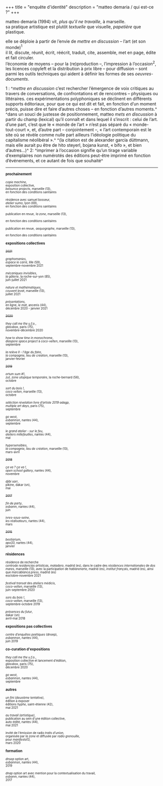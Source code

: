 +++
title = "enquête d'identité"
description = "matteo demaria / qui est-ce ?"
+++

matteo demaria (1994) vit, *plus qu’il ne travaille*, à marseille. </br>
sa pratique artistique est plutôt *textuelle* que visuelle, *papetière* que plastique.</br>

elle se déploie à partir de l’envie de *mettre en discussion* – l’art (et son monde)<sup>1</sup></br>
il lit, discute, réunit, écrit, réécrit, traduit, cite, assemble, met en page, édite et fait circuler.</br>
l’économie de moyens – pour la (re)production –, l’impression à l’occasion<sup>2</sup>, les licences copyleft et la distribution à prix libre – pour diffusion – sont parmi les outils techniques qui aident à définir les formes de ses *oeuvres-documents*.</br>

1 :    ^*mettre en discussion* c’est rechercher l’émergence de voix critiques au travers de conversations, de confrontations et de rencontres – physiques ou littéraires.
ces expérimentations polyphoniques se déclinent en différents supports éditoriaux, pour que ce qui est dit et fait, en fonction d’un moment précis, puisse dire et faire d’autres choses – en fonction d’autres moments.^
^dans un souci de justesse de positionnement, matteo *mets en discussion* à partir du champ (lexical) qu’il connaît et dans lequel il s’inscrit : celui de l’art.
d’une part, c’est que le « monde de l’art » n’est pas séparé du « monde-tout-court », et, d’autre part – conjointement –, « l’art contemporain est le site où se révèle comme nulle part ailleurs l’idéologie politique du capitalisme néolibéral ».^
^(la citation est de alexander garcía düttmann, mais elle aurait pu être de hito steyerl, bojana kunst, « bifo », et bien d’autres…)^
2:   ^imprimer à l’occasion signifie qu’un tirage variable d’exemplaires non numérotés des éditions peut-être imprimé en fonction d’événements, et ce autant de fois que souhaité^
***

<sup>**prochainement**</sup>

<sup><sup>*copie machine*,</sup></sup>  
<sup><sup>exposition collective,</sup></sup>  
<sup><sup>*belsunce projects*, marseille (13),</sup></sup>  
<sup><sup>en fonction des conditions sanitaires</sup></sup>

<sup><sup>résidence avec samuel bosseur,</sup></sup>  
<sup><sup>_atelier sumo_, lyon (69),</sup></sup>  
<sup><sup>en fonction des conditions sanitaires</sup></sup>

<sup><sup>publication en revue,</sup></sup>
<sup><sup>_la zone_, marseille (13),</sup></sup>  
<sup><sup>en fonction des conditions sanitaires</sup></sup>  

<sup><sup>publication en revue,</sup></sup>
<sup><sup>_aequographe_, marseille (13),</sup></sup>  
<sup><sup>en fonction des conditions sanitaires</sup></sup>  

<sup>**expositions collectives**</sup>

<sup><sup>~~2021~~</sup></sup>

<sup><sup>*graphomanies*,</sup></sup>    
<sup><sup>*espace le carré*, lille (59),</sup></sup>  
<sup><sup>septembre-novembre 2021</sup></sup>

<sup><sup>*mécaniques invisibles*,</sup></sup>    
<sup><sup>*la gâterie*, la roche-sur-yon (85),</sup></sup>  
<sup><sup>juin-juillet 2021</sup></sup>

<sup><sup>*nature et mathématiques*,</sup></sup>    
<sup><sup>*couvent levat*, marseille (13),</sup></sup>  
<sup><sup>juillet 2021</sup></sup>

<sup><sup>*présentations*,</sup></sup>    
<sup><sup>en ligne, *le mat*, ancenis (44),</sup></sup>  
<sup><sup>décembre 2020 - janvier 2021</sup></sup>

<sup><sup>~~2020~~</sup></sup>

<sup><sup>*they call me the u.f.o.*,</sup></sup>    
<sup><sup>*glassbox*, paris (75),</sup></sup>  
<sup><sup>novembre-décembre 2020</sup></sup>

<sup><sup>_how to show time in monochrome_,</sup></sup>  
<sup><sup>_diaspore space project_ à _coco-velten_, marseille (13),</sup></sup>  
<sup><sup>septembre</sup></sup>  

<sup><sup>_la relève II - l'âge du faire_,</sup></sup>  
<sup><sup>_la compagnie, lieu de création_, marseille (13),</sup></sup>  
<sup><sup>janvier-fevrier</sup></sup>  

<sup><sup>~~2019~~</sup></sup>

<sup><sup>_ortum sum #1_,</sup></sup>  
<sup><sup>_zut, zone utopique temporaire_, la roche-bernard (56),</sup></sup>  
<sup><sup>octobre</sup></sup>  

<sup><sup>_sort du bois !_,</sup></sup>  
<sup><sup>_coco velten_, marseille (13),</sup></sup>  
<sup><sup>octobre</sup></sup>  

<sup><sup>_séléction révelation livre d’artiste 2019 adagp_,</sup></sup>  
<sup><sup>_multiple art days_, paris (75),</sup></sup>  
<sup><sup>septembre</sup></sup>  

<sup><sup>_go west_,</sup></sup>  
<sup><sup>_esbanmsn_, nantes (44),</sup></sup>  
<sup><sup>septembre</sup></sup>  

<sup><sup>_le grand atelier - sur le feu_,</sup></sup>  
<sup><sup>_ateliers millefeuilles_, nantes (44),</sup></sup>  
<sup><sup>mai</sup></sup>  

<sup><sup>_hypersensibles_,</sup></sup>  
<sup><sup>_la compagnie, lieu de création_, marseille (13),</sup></sup>  
<sup><sup>mars-avril</sup></sup>  

<sup><sup>~~2018~~</sup></sup>

<sup><sup>_ça va ? ça va !_,</sup></sup>  
<sup><sup>_open school gallery_, nantes (44),</sup></sup>  
<sup><sup>novembre</sup></sup>  

<sup><sup>_djibi sarr_,</sup></sup>  
<sup><sup>pikine, dakar (sn),</sup></sup>  
<sup><sup>mai</sup></sup>  

<sup><sup>~~2017~~</sup></sup>

<sup><sup>_fin de party_,</sup></sup>  
<sup><sup>_esbanm_, nantes (44),</sup></sup>  
<sup><sup>juin</sup></sup>  

<sup><sup>_ivres-sous-seine_,</sup></sup>  
<sup><sup>_les réalisateurs_, nantes (44),</sup></sup>  
<sup><sup>mars</sup></sup>  

<sup><sup>~~2015~~</sup></sup>

<sup><sup>_bestiarium_,</sup></sup>  
<sup><sup>_apo33_, nantes (44),</sup></sup>  
<sup><sup>janvier</sup></sup>  

<sup>**résidences**</sup>

<sup><sup>résidence de recherche</sup></sup>  
<sup><sup>_centrode residencias artistícas, matadero_, madrid (es), dans le cadre des _résidences internationales_ de _dos mares_, marseille (13), avec la participation de _hablarenarte_, madrid (es), _institut français_, madrid (es), ainsi que _marcablanca.press_, madrid (es)</sup></sup>  
<sup><sup>eoctobre-novembre 2021</sup></sup>

<sup><sup>_festival transat_ des _ateliers médicis_,</sup></sup>  
<sup><sup>_coco-velten_, marseille (13),</sup></sup>  
<sup><sup>juin-septembre 2020</sup></sup>  

<sup><sup>_sors du bois !_,</sup></sup>  
<sup><sup>_coco-velten_, marseille (13),</sup></sup>  
<sup><sup>septembre-octobre 2019</sup></sup>  

<sup><sup>_présences du futur_,</sup></sup>  
<sup><sup>dakar (sn)</sup></sup>  
<sup><sup>avril-mai 2018</sup></sup>   

<sup>**expositions pas collectives**</sup>

<sup><sup>_centre d’enquêtes poétiques_ (dnsep),</sup></sup>  
<sup><sup>_esbanmsn_, nantes (44),</sup></sup>  
<sup><sup>juin 2019</sup></sup>  

<sup>**co-curation d'expositions**</sup>

<sup><sup>_they call me the u.f.o._,</sup></sup>  
<sup><sup>exposition collective et lancement d'édition,</sup></sup>  
<sup><sup>_glassbox_, paris (75),</sup></sup>  
<sup><sup>décembre 2020</sup></sup>  

<sup><sup>_go west_,</sup></sup>  
<sup><sup>_esbanmsn_, nantes (44),</sup></sup>  
<sup><sup>septembre</sup></sup>  

<sup>**autres**</sup>

<sup><sup>_un fini (deuxième tentative)_,</sup></sup>  
<sup><sup>édition à exposer</sup></sup>  
<sup><sup>éditions _hyphe_, saint-étienne (42),</sup></sup>  
<sup><sup>mai 2021</sup></sup>  

<sup><sup>_au travail (artistique)_,</sup></sup>  
<sup><sup>publication au sein d'une édition collective,</sup></sup>  
<sup><sup>auto-édité, nantes (44),</sup></sup>  
<sup><sup>mai 2021</sup></sup>

<sup><sup>invité de l'émission de radio _traits d'union_,</sup></sup>  
<sup><sup>organisée par _la zone_ et diffusée par _radio grenouille_,</sup></sup>  
<sup><sup>pour _manifesta13_,</sup></sup>  
<sup><sup>mars 2020</sup></sup>  

<sup>**formation**</sup>

<sup><sup>_dnsep_ option art,</sup></sup>  
<sup><sup>_esbanmsn_, nantes (44),</sup></sup>   
<sup><sup>2019</sup></sup>  

<sup><sup>_dnap_ option art avec mention pour la contextualisation du travail,</sup></sup>  
<sup><sup>_esbanm_, nantes (44),</sup></sup>  
<sup><sup>2017</sup></sup>  
